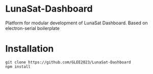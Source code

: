 # LunaSat-Dashboard
Platform for modular development of LunaSat Dashboard. Based on electron-serial boilerplate

# Installation 
```console
git clone https://github.com/GLEE2023/LunaSat-Dashboard
npm install

```
